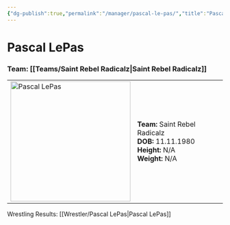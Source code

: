 ```yaml
---
{"dg-publish":true,"permalink":"/manager/pascal-le-pas/","title":"Pascal LePas","noteIcon":""}
---
```


# **Pascal LePas**
### Team: [[Teams/Saint Rebel Radicalz\|Saint Rebel Radicalz]]
<table>
<tr>
<td><img src="https://github.com/CptSpaulding1980/choke-slam-wrestling/releases/download/images/Pascal_LePas.png" width="280" alt="Pascal LePas"></td>
<td>
<b>Team:</b> Saint Rebel Radicalz<br>
<b>DOB:</b> 11.11.1980<br>
<b>Height:</b> N/A<br>
<b>Weight:</b> N/A<br>
</td>
</tr>
</table>

Wrestling Results: [[Wrestler/Pascal LePas\|Pascal LePas]]